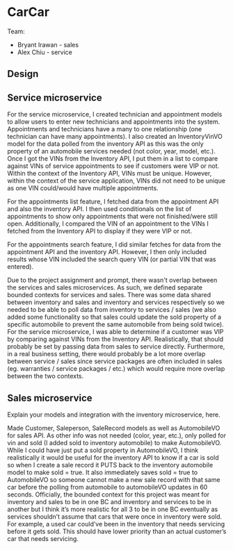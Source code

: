 # CarCar

Team:

* Bryant Irawan - sales
* Alex Chiu - service

## Design

## Service microservice

For the service microservice, I created technician and appointment models to allow users to enter new technicians and appointments into the system. Appointments and technicians have a many to one relationship (one technician can have many appointments). I also created an InventoryVinVO model for the data polled from the inventory API as this was the only property of an automobile services needed (not color, year, model, etc.). Once I got the VINs from the Inventory API, I put them in a list to compare against VINs of service appointments to see if customers were VIP or not. Within the context of the Inventory API, VINs must be unique. However, within the context of the service application, VINs did not need to be unique as one VIN could/would have multiple appointments. 

For the appointments list feature, I fetched data from the appointment API and also the inventory API. I then used conditionals on the list of appointments to show only appointments that were not finished/were still open. Additionally, I compared the VIN of an appointment to the VINs I fetched from the Inventory API to display if they were VIP or not. 

For the appointments search feature, I did similar fetches for data from the appointment API and the inventory API. However, I then only included results whose VIN included the search query VIN (or partial VIN that was entered).

Due to the project assignment and prompt, there wasn't overlap between the services and sales microservices. As such, we defined separate bounded contexts for services and sales. There was some data shared between inventory and sales and inventory and services respectively so we needed to be able to poll data from inventory to services / sales (we also added some functionality so that sales could update the sold property of a specific automobile to prevent the same automobile from being sold twice). For the service microservice, I was able to determine if a customer was VIP by comparing against VINs from the Inventory API. Realistically, that should probably be set by passing data from sales to service directly. Furthermore, in a real business setting, there would probably be a lot more overlap between service / sales since service packages are often included in sales (eg. warranties / service packages / etc.) which would require more overlap between the two contexts.

## Sales microservice

Explain your models and integration with the inventory
microservice, here.

Made Customer, Saleperson, SaleRecord models as well as AutomobileVO for sales API. As other info was not needed (color, year, etc.), only polled for vin and sold (I added sold to inventory automobile) to make AutomobileVO. While I could have just put a sold property in AutomobileVO, I think realistically it would be useful for the inventory API to know if a car is sold so when I create a sale record it PUTS back to the inventory automobile model to make sold = true. It also immediately saves sold = true to AutomobileVO so someone cannot make a new sale record with that same car before the polling from automobile to automobileVO updates in 60 seconds. Officially, the bounded context for this project was meant for inventory and sales  to be in one BC and inventory and services to be in another but I think it’s more realistic for all 3 to be in one BC eventually as services shouldn’t assume that cars that were once in inventory were sold. For example, a used car could’ve been in the inventory that needs servicing before it gets sold. This should have lower priority than an actual customer’s car that needs servicing.

